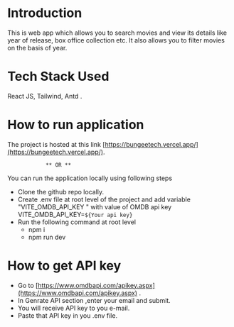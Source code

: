 # Introduction

This is web app which allows you to search movies and view its details like year of release, box office collection etc.
It also allows you to filter movies on the basis of year.

# Tech Stack Used

React JS, Tailwind, Antd .


# How to run application

The project is hosted at this link [https://bungeetech.vercel.app/](https://bungeetech.vercel.app/).

                ** OR **

You can run the application locally using following steps
- Clone the github repo locally.
- Create .env file at root level of the project and add variable "VITE_OMDB_API_KEY " with value of OMDB api key
        VITE_OMDB_API_KEY=`${Your api key}`
- Run the following command at root level
    - npm i
    - npm run dev


# How to get API key
- Go to [https://www.omdbapi.com/apikey.aspx](https://www.omdbapi.com/apikey.aspx) .
- In Genrate API section ,enter your email and submit.
- You will receive API key to you e-mail.
- Paste that API key in you .env file.